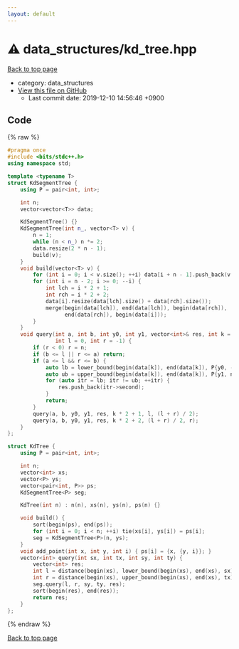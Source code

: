 ```yaml
---
layout: default
---
```


<!-- mathjax config similar to math.stackexchange -->
<script type="text/javascript" async
  src="https://cdnjs.cloudflare.com/ajax/libs/mathjax/2.7.5/MathJax.js?config=TeX-MML-AM_CHTML">
</script>
<script type="text/x-mathjax-config">
  MathJax.Hub.Config({
    TeX: { equationNumbers: { autoNumber: "AMS" }},
    tex2jax: {
      inlineMath: [ ['$','$'] ],
      processEscapes: true
    },
    "HTML-CSS": { matchFontHeight: false },
    displayAlign: "left",
    displayIndent: "2em"
  });
</script>

<script type="text/javascript" src="https://cdnjs.cloudflare.com/ajax/libs/jquery/3.4.1/jquery.min.js"></script>
<script src="https://cdn.jsdelivr.net/npm/jquery-balloon-js@1.1.2/jquery.balloon.min.js" integrity="sha256-ZEYs9VrgAeNuPvs15E39OsyOJaIkXEEt10fzxJ20+2I=" crossorigin="anonymous"></script>
<script type="text/javascript" src="../../assets/js/copy-button.js"></script>
<link rel="stylesheet" href="../../assets/css/copy-button.css" />


# :warning: data_structures/kd_tree.hpp
<a href="../../index.html">Back to top page</a>

* category: data_structures
* <a href="{{ site.github.repository_url }}/blob/master/data_structures/kd_tree.hpp">View this file on GitHub</a>
    - Last commit date: 2019-12-10 14:56:46 +0900




## Code
{% raw %}
```cpp
#pragma once
#include <bits/stdc++.h>
using namespace std;

template <typename T>
struct KdSegmentTree {
    using P = pair<int, int>;

    int n;
    vector<vector<T>> data;

    KdSegmentTree() {}
    KdSegmentTree(int n_, vector<T> v) {
        n = 1;
        while (n < n_) n *= 2;
        data.resize(2 * n - 1);
        build(v);
    }
    void build(vector<T> v) {
        for (int i = 0; i < v.size(); ++i) data[i + n - 1].push_back(v[i]);
        for (int i = n - 2; i >= 0; --i) {
            int lch = i * 2 + 1;
            int rch = i * 2 + 2;
            data[i].resize(data[lch].size() + data[rch].size());
            merge(begin(data[lch]), end(data[lch]), begin(data[rch]),
                  end(data[rch]), begin(data[i]));
        }
    }
    void query(int a, int b, int y0, int y1, vector<int>& res, int k = 0,
               int l = 0, int r = -1) {
        if (r < 0) r = n;
        if (b <= l || r <= a) return;
        if (a <= l && r <= b) {
            auto lb = lower_bound(begin(data[k]), end(data[k]), P{y0, -1});
            auto ub = upper_bound(begin(data[k]), end(data[k]), P{y1, n});
            for (auto itr = lb; itr != ub; ++itr) {
                res.push_back(itr->second);
            }
            return;
        }
        query(a, b, y0, y1, res, k * 2 + 1, l, (l + r) / 2);
        query(a, b, y0, y1, res, k * 2 + 2, (l + r) / 2, r);
    }
};

struct KdTree {
    using P = pair<int, int>;

    int n;
    vector<int> xs;
    vector<P> ys;
    vector<pair<int, P>> ps;
    KdSegmentTree<P> seg;

    KdTree(int n) : n(n), xs(n), ys(n), ps(n) {}

    void build() {
        sort(begin(ps), end(ps));
        for (int i = 0; i < n; ++i) tie(xs[i], ys[i]) = ps[i];
        seg = KdSegmentTree<P>(n, ys);
    }
    void add_point(int x, int y, int i) { ps[i] = {x, {y, i}}; }
    vector<int> query(int sx, int tx, int sy, int ty) {
        vector<int> res;
        int l = distance(begin(xs), lower_bound(begin(xs), end(xs), sx));
        int r = distance(begin(xs), upper_bound(begin(xs), end(xs), tx));
        seg.query(l, r, sy, ty, res);
        sort(begin(res), end(res));
        return res;
    }
};
```
{% endraw %}

<a href="../../index.html">Back to top page</a>

